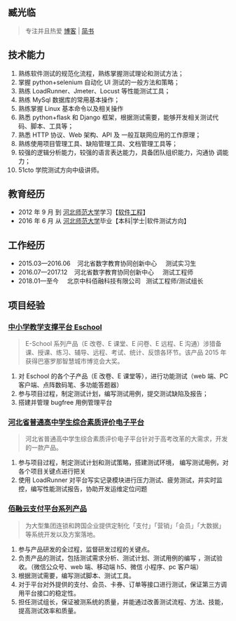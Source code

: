 ## 臧光临

> 专注并且热爱 [博客](http://blog.51cto.com/prestest) | [简书](https://www.jianshu.com/u/95b597e86682)

## 技术能力

1. 熟练软件测试的规范化流程，熟练掌握测试理论和测试方法；
2. 掌握 python+selenium 自动化 UI 测试的一般方法和策略；
3. 熟练 LoadRunner、Jmeter、Locust 等性能测试工具；
4. 熟练 MySql 数据库的常用基本操作；
5. 熟练掌握 Linux 基本命令以及相关操作
6. 熟悉 python+flask 和 Django 框架，根据测试需要，能够开发相关测试代 码、脚本、工具等；
7. 熟悉 HTTP 协议、Web 架构、API 及 一般互联网应用的工作原理；
8. 熟练使用项目管理工具、缺陷管理工具、文档管理工具等；
9. 较强的逻辑分析能力，较强的语言表达能力，具备团队组织能力，沟通协 调能力；
10. 51cto 学院测试方向中级讲师。

## 教育经历

- 2012 年 9 月 到 [河北师范大学](http://www.hebtu.edu.cn)学习【[软件工程](http://software.hebtu.edu.cn/)】
- 2016 年 6 月 从 [河北师范大学](http://www.hebtu.edu.cn)毕业【本科|学士|软件测试方向】

## 工作经历

- 2015.03—2016.06    河北省数字教育协同创新中心     测试实习生
- 2016.07—2017.12    河北省数字教育协同创新中心     测试工程师
- 2018.01—至今     北京中科佰融科技有限公司   测试工程师/测试组长

## 项目经验

### [中小学教学支撑平台 Eschool ](http://eschool.hebtu.edu.cn)

> E-School 系列产品（E 改卷、E 课堂、E 问卷、E 远程、E 沟通）涉猎备课、授课、练习、辅导、远程、考试、统计、反馈各环节。该产品 2015 年获得巴塞罗那智慧城市博览会大奖。

1. 对 Eschool 的各个子产品（E 改卷、E 课堂等），进行功能测试（web 端、PC 客户端、点阵数码笔、多功能答题器）
2. 参与项目过程，制定测试计划，编写测试用例，提交测试缺陷及报告；
3. 搭建并管理 bugfree 用例管理平台

### [河北省普通高中学生综合素质评价电子平台 ](http://gzzs.hee.gov.cn)

> 河北省普通高中学生综合素质评价电子平台针对于高考改革的大需求，开发的一款产品。

1. 参与项目过程，制定测试计划和测试策略，搭建测试环境， 编写测试用例，对各个项目关键点进行把关
2. 使用 LoadRunner 对平台写实记录模块进行压力测试、疲劳测试，并实时监控，编写性能测试报告，协助开发运维定位问题

### [佰融云支付平台系列产品](http://www.bryzf.com/)

> 为大型集团连锁和跨国企业提供定制化「支付」「营销」「会员」「大数据」等系统开发以及方案落地。

1. 参与产品研发的全过程，监督研发过程的关键点。
2. 负责产品的测试，包括测试需求分析、测试计划、测试用例的编写 ，测试验收。（微信公众号、web 端、移动端 h5、微信 小程序、pc 客户端）
3. 根据测试需要，编写测试脚本、测试工具。
4. 对于平台对外提供的支付、会员、卡券、订单等接口进行测试，保证第三方调用平台接口的稳定性。
5. 担任测试组长，保证被测系统的质量，并能通过改善测试流程、方法、技能，提高测试效率和质量。
